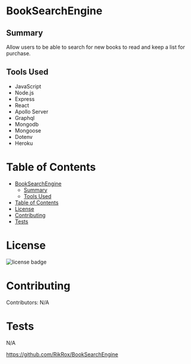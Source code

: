 # BookSearchEngine

## Summary

Allow users to be able to search for new books to read and keep a list for purchase.

## Tools Used

* JavaScript
* Node.js
* Express
* React
* Apollo Server
* Graphql
* Mongodb
* Mongoose
* Dotenv
* Heroku




# Table of Contents 
- [BookSearchEngine](#booksearchengine)
  - [Summary](#summary)
  - [Tools Used](#tools-used)
- [Table of Contents](#table-of-contents)
- [License](#license)
- [Contributing](#contributing)
- [Tests](#tests)




# License
![license badge](https://img.shields.io/badge/license-MIT-brightgreen)

# Contributing
​Contributors: N/A

# Tests
N/A



https://github.com/RikRox/BookSearchEngine